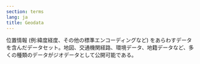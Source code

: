 ```yaml
---
section: terms
lang: ja
title: Geodata
---
```


位置情報 (例:緯度経度、その他の標準エンコーディングなど) をあらわすデータを含んだデータセット。地図、交通機関経路、環境データ、地籍データなど、多くの種類のデータがジオデータとして公開可能である。
